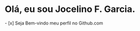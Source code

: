 <h1>Olá, eu sou Jocelino F. Garcia.</h1>
- [x] Seja Bem-vindo meu perfil no Github.com
<svg xmlns="http://www.w3.org/2000/svg" xmlns:xlink="http://www.w3.org/1999/xlink" width="263" height="28"
role="img" aria-label="STATUS: EM DESENVOLVIMENTO" ></svg>
